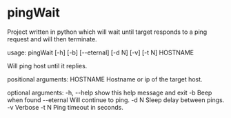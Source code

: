 # pingWait
Project written in python which will wait until target responds to a ping request and will then terminate.

usage: pingWait [-h] [-b] [--eternal] [-d N] [-v] [-t N] HOSTNAME

Will ping host until it replies.

positional arguments:
  HOSTNAME    Hostname or ip of the target host.

optional arguments:
  -h, --help  show this help message and exit
  -b          Beep when found
  --eternal   Will continue to ping.
  -d N        Sleep delay between pings.
  -v          Verbose
  -t N        Ping timeout in seconds.
